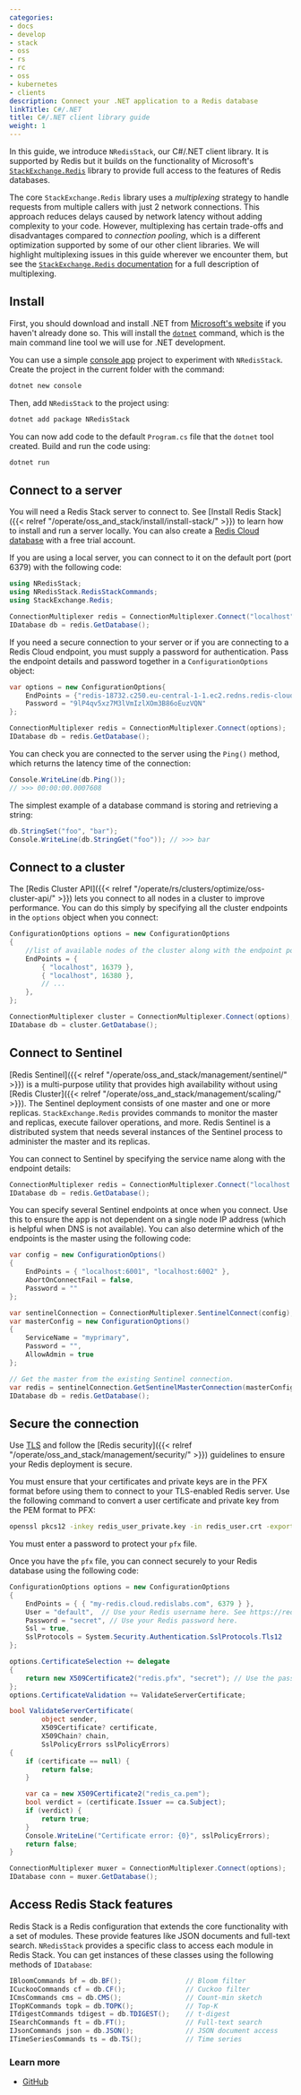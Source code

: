 ```yaml
---
categories:
- docs
- develop
- stack
- oss
- rs
- rc
- oss
- kubernetes
- clients
description: Connect your .NET application to a Redis database
linkTitle: C#/.NET
title: C#/.NET client library guide
weight: 1
---
```


In this guide, we introduce `NRedisStack`, our C#/.NET client library. 
It is supported by Redis but it builds on the functionality of Microsoft's
[`StackExchange.Redis`](https://stackexchange.github.io/StackExchange.Redis/)
library to provide full access to the features of Redis databases.

The core `StackExchange.Redis` library uses a *multiplexing* strategy to handle
requests from multiple callers with just 2 network connections. This approach
reduces delays caused by network latency without adding complexity to your code.
However, multiplexing has certain trade-offs and disadvantages compared to
*connection pooling*, which is a different optimization supported by some of
our other client libraries. We will highlight multiplexing issues in this guide
wherever we encounter them, but see the
[`StackExchange.Redis` documentation](https://stackexchange.github.io/StackExchange.Redis/PipelinesMultiplexers)
for a full description of multiplexing.

## Install

First, you should download and install .NET from
[Microsoft's website](https://dotnet.microsoft.com/en-us/download)
if you haven't already done so. This will install the
[`dotnet`](https://learn.microsoft.com/en-us/dotnet/core/tools/dotnet)
command, which is the main command line tool we will use for .NET development.

You can use a simple
[console app](https://learn.microsoft.com/en-gb/dotnet/core/tutorials/top-level-templates)
project to experiment with `NRedisStack`. Create the project in the current 
folder with the command:

```bash
dotnet new console
```

Then, add `NRedisStack` to the project using:

```bash
dotnet add package NRedisStack
```

You can now add code to the default `Program.cs` file that the `dotnet` tool
created. Build and run the code using:

```bash
dotnet run
```

## Connect to a server

You will need a Redis Stack server to connect to. See
[Install Redis Stack]({{< relref "/operate/oss_and_stack/install/install-stack/" >}}) to learn how to install and run a server locally. You can also create
a [Redis Cloud database](https://redis.io/try-free/) with a free trial account.

If you are using a local server, you can connect to it on the default port (port 6379)
with the following code:

```csharp
using NRedisStack;
using NRedisStack.RedisStackCommands;
using StackExchange.Redis;

ConnectionMultiplexer redis = ConnectionMultiplexer.Connect("localhost");
IDatabase db = redis.GetDatabase();
```

If you need a secure connection to your server or if you are connecting to a Redis Cloud endpoint, you must supply a password for authentication. Pass the endpoint
details and password together in a `ConfigurationOptions` object:

```csharp
var options = new ConfigurationOptions{
	EndPoints = {"redis-18732.c250.eu-central-1-1.ec2.redns.redis-cloud.com:18732"},
	Password = "9lP4qv5xz7M3lVmIzlXOm3B86oEuzVQN"
};

ConnectionMultiplexer redis = ConnectionMultiplexer.Connect(options);
IDatabase db = redis.GetDatabase();
```

You can check you are connected to the server using the `Ping()` method,
which returns the latency time of the connection:

```csharp
Console.WriteLine(db.Ping());
// >>> 00:00:00.0007608
```

The simplest example of a database command is storing and retrieving
a string:

```csharp
db.StringSet("foo", "bar");
Console.WriteLine(db.StringGet("foo")); // >>> bar
```

## Connect to a cluster

The [Redis Cluster API]({{< relref "/operate/rs/clusters/optimize/oss-cluster-api/" >}})
lets you connect to all nodes in a cluster to improve performance. You can do this
simply by specifying all the cluster endpoints in the `options` object when you
connect:

```csharp
ConfigurationOptions options = new ConfigurationOptions
{
    //list of available nodes of the cluster along with the endpoint port.
    EndPoints = {
        { "localhost", 16379 },
        { "localhost", 16380 },
        // ...
    },            
};

ConnectionMultiplexer cluster = ConnectionMultiplexer.Connect(options);
IDatabase db = cluster.GetDatabase();
```

## Connect to Sentinel

[Redis Sentinel]({{< relref "/operate/oss_and_stack/management/sentinel/" >}})
is a multi-purpose utility that provides high availability without
using [Redis Cluster]({{< relref "/operate/oss_and_stack/management/scaling/" >}}). The Sentinel deployment consists of one master and one or more replicas. `StackExchange.Redis`
provides commands to monitor the master and replicas, execute failover operations, and more. Redis Sentinel is a distributed system that needs several instances of the Sentinel process to administer the master and its replicas.

You can connect to Sentinel by specifying the service name along with the endpoint
details:

```csharp
ConnectionMultiplexer redis = ConnectionMultiplexer.Connect("localhost:6001,serviceName=myprimary");
IDatabase db = redis.GetDatabase();
```

You can specify several Sentinel endpoints at once when you connect. Use this
to ensure the app is not dependent on a single node IP address (which is helpful
when DNS is not available). You can also determine which of the endpoints is
the master using the following code:

```csharp
var config = new ConfigurationOptions()
{
	EndPoints = { "localhost:6001", "localhost:6002" },
	AbortOnConnectFail = false,
	Password = ""
};

var sentinelConnection = ConnectionMultiplexer.SentinelConnect(config);
var masterConfig = new ConfigurationOptions()
{
	ServiceName = "myprimary",
	Password = "",
	AllowAdmin = true
};

// Get the master from the existing Sentinel connection.
var redis = sentinelConnection.GetSentinelMasterConnection(masterConfig);
IDatabase db = redis.GetDatabase();
```

## Secure the connection

Use [TLS](https://en.wikipedia.org/wiki/Transport_Layer_Security) and follow the
[Redis security]({{< relref "/operate/oss_and_stack/management/security/" >}}) guidelines
to ensure your Redis deployment is secure.

You must ensure that your certificates and private keys are in the PFX format before
using them to connect to your TLS-enabled Redis server. Use the following command
to convert a user certificate and private key from the PEM format to PFX:

```bash
openssl pkcs12 -inkey redis_user_private.key -in redis_user.crt -export -out redis.pfx
```

You must enter a password to protect your `pfx` file.

Once you have the `pfx` file, you can connect securely to your Redis database using the
following code:

```csharp
ConfigurationOptions options = new ConfigurationOptions
{
    EndPoints = { { "my-redis.cloud.redislabs.com", 6379 } },
    User = "default",  // Use your Redis username here. See https://redis.io/docs/latest/operate/oss_and_stack/management/security/acl/ for more information
    Password = "secret", // Use your Redis password here.
    Ssl = true,
    SslProtocols = System.Security.Authentication.SslProtocols.Tls12                
};

options.CertificateSelection += delegate
{
    return new X509Certificate2("redis.pfx", "secret"); // Use the password you specified for the pfx file
};
options.CertificateValidation += ValidateServerCertificate;

bool ValidateServerCertificate(
        object sender,
        X509Certificate? certificate,
        X509Chain? chain,
        SslPolicyErrors sslPolicyErrors)
{
    if (certificate == null) {
        return false;       
    }

    var ca = new X509Certificate2("redis_ca.pem");
    bool verdict = (certificate.Issuer == ca.Subject);
    if (verdict) {
        return true;
    }
    Console.WriteLine("Certificate error: {0}", sslPolicyErrors);
    return false;
}

ConnectionMultiplexer muxer = ConnectionMultiplexer.Connect(options);
IDatabase conn = muxer.GetDatabase();  
```

## Access Redis Stack features

Redis Stack is a Redis configuration that extends the core functionality
with a set of modules. These provide features like JSON documents and full-text
search. `NRedisStack` provides a specific class to access each module in Redis Stack.
You can get instances of these classes using the following methods of
`IDatabase`:

```csharp
IBloomCommands bf = db.BF();                // Bloom filter
ICuckooCommands cf = db.CF();               // Cuckoo filter
ICmsCommands cms = db.CMS();                // Count-min sketch
ITopKCommands topk = db.TOPK();             // Top-K
ITdigestCommands tdigest = db.TDIGEST();    // t-digest
ISearchCommands ft = db.FT();               // Full-text search
IJsonCommands json = db.JSON();             // JSON document access
ITimeSeriesCommands ts = db.TS();           // Time series
```

### Learn more

* [GitHub](https://github.com/redis/NRedisStack)
 
